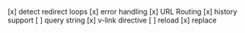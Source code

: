 [x] detect redirect loops
[x] error handling
[x] URL Routing
[x] history support
[ ] query string
[x] v-link directive
[ ] reload
[x] replace
